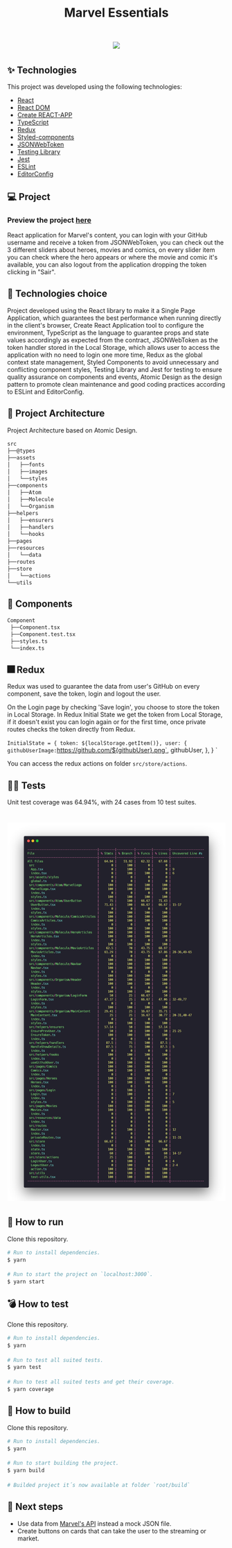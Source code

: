 <h1 align="center">Marvel Essentials</h1>

<h1 align="center"><img src="./src/assets/images/preview.gif" /></h1>

## ✨ Technologies

This project was developed using the following technologies:

- [React](https://reactjs.org/)
- [React DOM](https://pt-br.reactjs.org/docs/react-dom.html)
- [Create REACT-APP](https://github.com/facebook/create-react-app)
- [TypeScript](https://www.typescriptlang.org/)
- [Redux](https://react-redux.js.org/)
- [Styled-components](https://www.styled-components.com/)
- [JSONWebToken](https://jwt.io/)
- [Testing Library](https://testing-library.com/)
- [Jest](https://jestjs.io/pt-BR/)
- [ESLint](https://eslint.org/)
- [EditorConfig](https://editorconfig.org/)

## 💻 Project

### Preview the project [here](https://marvel-essentials-fss.vercel.app)

React application for Marvel's content, you can login with your GitHub username and receive a token from JSONWebToken, you can check out the 3 different sliders about heroes, movies and comics, on every slider item you can check where the hero appears or where the movie and comic it's available, you can also logout from the application dropping the token clicking in "Sair".

## 🔧 Technologies choice

Project developed using the React library to make it a Single Page Application, which guarantees the best performance when running directly in the client's browser, Create React Application tool to configure the environment, TypeScript as the language to guarantee props and state values accordingly as expected from the contract, JSONWebToken as the token handler stored in the Local Storage, which allows user to access the application with no need to login one more time, Redux as the global context state management, Styled Components to avoid unnecessary and conflicting component styles, Testing Library and Jest for testing to ensure quality assurance on components and events, Atomic Design as the design pattern to promote clean maintenance and good coding practices according to ESLint and EditorConfig.

 ## 🔨 Project Architecture

 Project Architecture based on Atomic Design.

 ```
 src
 ├──@types
 ├──assets
 │   ├──fonts
 │   ├──images
 │   └──styles
 ├──components
 │   ├──Atom
 │   ├──Molecule
 │   └──Organism
 ├──helpers
 │   ├──ensurers
 │   ├──handlers
 │   └──hooks
 ├──pages
 ├──resources
 │   └──data
 ├──routes
 ├──store
 │   └──actions
 └──utils
 ```

 ## 🧪 Components

 ```
 Component
  ├──Component.tsx
  ├──Component.test.tsx
  ├──styles.ts
  └──index.ts
 ```

 ## 🎆 Redux

  Redux was used to guarantee the data from user's GitHub on every component, save the token, login and logout the user.

  On the Login page by checking 'Save login', you choose to store the token in Local Storage. In Redux Initial State we get the token from Local Storage, if it doesn't exist you can login again or for the first time, once private routes checks the token directly from Redux.

 `
  InitialState = {
    token: ${localStorage.getItem()},
    user: {
      githubUserImage: `https://github.com/${githubUser}.png`,
      githubUser,
    },
  }
 `

You can access the redux actions on folder `src/store/actions`.

## 👷‍♀️ Tests

Unit test coverage was 64.94%, with 24 cases from 10 test suites.

<h1 align="center"><img src="./src/assets/images/tests-coverage.png" /></h1>

## 🚀 How to run

Clone this repository.
```bash
# Run to install dependencies.
$ yarn

# Run to start the project on `localhost:3000`.
$ yarn start
```

## 💣 How to test

Clone this repository.
```bash
# Run to install dependencies.
$ yarn

# Run to test all suited tests.
$ yarn test

# Run to test all suited tests and get their coverage.
$ yarn coverage
```

## 🚧 How to build

Clone this repository.
```bash
# Run to install dependencies.
$ yarn

# Run to start building the project.
$ yarn build

# Builded project it´s now available at folder `root/build`
```

## 💎 Next steps

- Use data from [Marvel's API](https://developer.marvel.com/) instead a mock JSON file.
- Create buttons on cards that can take the user to the streaming or market.
